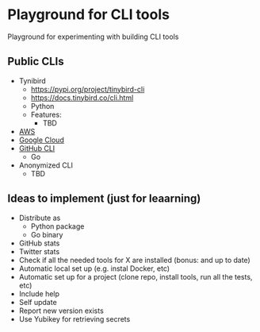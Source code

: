 # Playground for CLI tools
Playground for experimenting with building CLI tools

## Public CLIs
- Tynibird
  - https://pypi.org/project/tinybird-cli
  - https://docs.tinybird.co/cli.html
  - Python
  - Features:
    - TBD
- [AWS](https://docs.aws.amazon.com/cli/latest/)
- [Google Cloud](https://cloud.google.com/sdk/gcloud)
- [GitHub CLI](https://github.com/cli/cli)
  - Go
- Anonymized CLI
  - TBD


## Ideas to implement (just for leaarning)
- Distribute as 
  - Python package
  - Go binary
- GitHub stats
- Twitter stats
- Check if all the needed tools for X are installed (bonus: and up to date)
- Automatic local set up (e.g. instal Docker, etc)
- Automatic set up for a project (clone repo, install tools, run all the tests, etc)
- Include help
- Self update
- Report new version exists
- Use Yubikey for retrieving secrets
